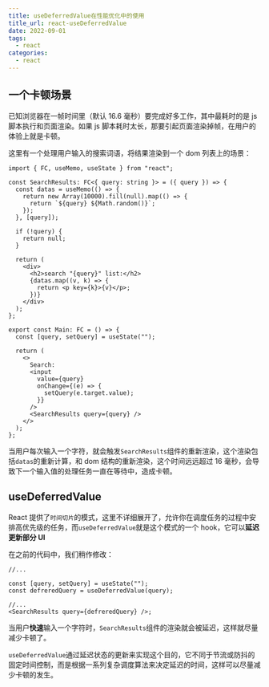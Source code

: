 ```yaml
---
title: useDeferredValue在性能优化中的使用
title_url: react-useDeferredValue
date: 2022-09-01
tags:
  - react
categories:
  - react
---
```


## 一个卡顿场景

已知浏览器在一帧时间里（默认 16.6 毫秒）要完成好多工作，其中最耗时的是 js 脚本执行和页面渲染。如果 js 脚本耗时太长，那要引起页面渲染掉帧，在用户的体验上就是卡顿。

这里有一个处理用户输入的搜索词语，将结果渲染到一个 dom 列表上的场景：

```tsx
import { FC, useMemo, useState } from "react";

const SearchResults: FC<{ query: string }> = ({ query }) => {
  const datas = useMemo(() => {
    return new Array(10000).fill(null).map(() => {
      return `${query} ${Math.random()}`;
    });
  }, [query]);

  if (!query) {
    return null;
  }

  return (
    <div>
      <h2>search "{query}" list:</h2>
      {datas.map((v, k) => {
        return <p key={k}>{v}</p>;
      })}
    </div>
  );
};

export const Main: FC = () => {
  const [query, setQuery] = useState("");

  return (
    <>
      Search:
      <input
        value={query}
        onChange={(e) => {
          setQuery(e.target.value);
        }}
      />
      <SearchResults query={query} />
    </>
  );
};
```

当用户每次输入一个字符，就会触发`SearchResults`组件的重新渲染，这个渲染包括`datas`的重新计算，和 dom 结构的重新渲染，这个时间远远超过 16 毫秒，会导致下一个输入值的处理任务一直在等待中，造成卡顿。

## useDeferredValue

React 提供了`时间切片`的模式，这里不详细展开了，允许你在调度任务的过程中安排高优先级的任务，而`useDeferredValue`就是这个模式的一个 hook，它可以**延迟更新部分 UI**

在之前的代码中，我们稍作修改：

```tsx
//...

const [query, setQuery] = useState("");
const defreredQuery = useDeferredValue(query);

//...
<SearchResults query={defreredQuery} />;
```

当用户**快速**输入一个字符时，`SearchResults`组件的渲染就会被延迟，这样就尽量减少卡顿了。

`useDeferredValue`通过延迟状态的更新来实现这个目的，它不同于节流或防抖的固定时间控制，而是根据一系列复杂调度算法来决定延迟的时间，这样可以尽量减少卡顿的发生。
